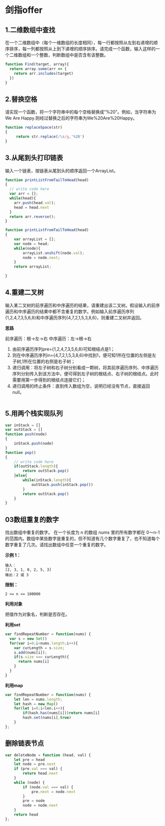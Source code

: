 # 剑指offer

## 1.二维数组中查找

在一个二维数组中（每个一维数组的长度相同），每一行都按照从左到右递增的顺序排序，每一列都按照从上到下递增的顺序排序。请完成一个函数，输入这样的一个二维数组和一个整数，判断数组中是否含有该整数。

```js
function Find(target, array){
  return array.some(arr => {
    return arr.includes(target)
  })
}
```

## 2.替换空格

请实现一个函数，将一个字符串中的每个空格替换成“%20”。例如，当字符串为We Are Happy.则经过替换之后的字符串为We%20Are%20Happy。

```js
function replaceSpace(str)
{
     return str.replace(/\s/g,'%20')
}
```

## 3.从尾到头打印链表

输入一个链表，按链表从尾到头的顺序返回一个ArrayList。

```js
function printListFromTailToHead(head)
{
  // write code here
  var arr = [];
  while(head){
    arr.push(head.val);
    head = head.next
  }
  return arr.reverse();
}
```

```js
function printListFromTailToHead(head)
{
    var arrayList = [];
    var node = head;
    while(node){
        arrayList.unshift(node.val);
        node = node.next;
    }
    return arrayList;
 
}
```

## 4.重建二叉树

输入某二叉树的前序遍历和中序遍历的结果，请重建出该二叉树。假设输入的前序遍历和中序遍历的结果中都不含重复的数字。例如输入前序遍历序列{1,2,4,7,3,5,6,8}和中序遍历序列{4,7,2,1,5,3,8,6}，则重建二叉树并返回。

**思路**

前序遍历：根→左→右
中序遍历：左→根→右

1. 由前序遍历序列pre={1,2,4,7,3,5,6,8}可知根结点是1；
2. 则在中序遍历序列in={4,7,2,1,5,3,8,6}中找到1，便可知1所在位置的左侧是左子树,1所在位置的右侧是右子树；
3. 递归调用：将左子树和右子树分别看成一颗树，将其前序遍历序列、中序遍历序列分别传入到该方法中，便可得到左子树的根结点、右子树的根结点。此时需要用第一步得到的根结点连接它们；
4. 递归调用的终止条件：直到传入数组为空，说明已经没有节点，直接返回null。

```js

```



## 5.用两个栈实现队列

```js
var inStack = []
var outStack = []
function push(node)
{
    inStack.push(node)
}
function pop()
{
    // write code here
    if(outStack.length){
        return outStack.pop()
    }else{
        while(inStack.length){
            outStack.push(inStack.pop())
        }
        return outStack.pop()
    }
}
```



## 03数组重复的数字

找出数组中重复的数字。
在一个长度为 n 的数组 nums 里的所有数字都在 0～n-1 的范围内。数组中某些数字是重复的，但不知道有几个数字重复了，也不知道每个数字重复了几次。请找出数组中任意一个重复的数字。

**示例 1：**

```
输入：
[2, 3, 1, 0, 2, 5, 3]
输出：2 或 3 
```

**限制：**

```
2 <= n <= 100000
```

**利用对象**

把值作为对象名，判断是否存在。

**利用set**

```js
var findRepeatNumber = function(nums) {
  var s = new Set()
  for(var i=0;i<nums.length;i++){
    var curLength = s.size;
    s.add(nums[i]);
    if(s.size === curLength){
      return nums[i]
    }
  }
}
```

**利用map**

```js
var findRepeatNumber = function(nums) {
    let len = nums.length;
    let hash = new Map()
    for(let i=0;i<len;i++){
        if(hash.has(nums[i]))return nums[i]
        hash.set(nums[i],true)
    }
};

```

## 删除链表节点

```js
var deleteNode = function (head, val) {
    let pre = head
    let node = pre.next
    if (pre.val === val) {
        return head.next
    }
    while (node) {
        if (node.val === val) {
            pre.next = node.next
        }
        pre = node
        node = node.next
    }
    return head
};
```

